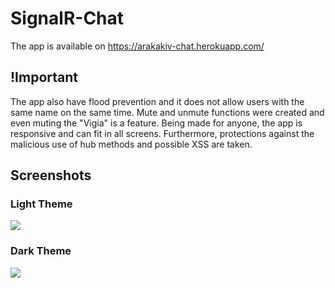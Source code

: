 # SignalR-Chat
The app is available on https://arakakiv-chat.herokuapp.com/

## !Important
The app also have flood prevention and it does not allow users with the same name on the same time. Mute and unmute functions were created and even muting the "Vigia" is a feature. Being made for anyone, the app is responsive and can fit in all screens. Furthermore, protections against the malicious use of hub methods and possible XSS are taken.

## Screenshots

### Light Theme
![](/more/tema-claro-demonstracao.png)

### Dark Theme
<img src="/more/tema-escuro-demonstracao.png">
